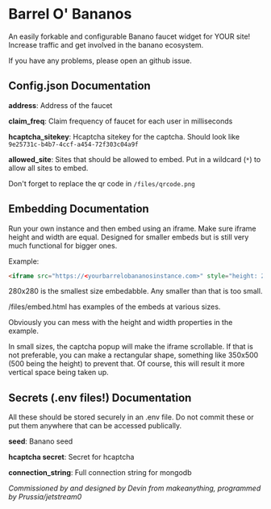# Barrel O' Bananos
An easily forkable and configurable Banano faucet widget for YOUR site! Increase traffic and get involved in the banano ecosystem.

If you have any problems, please open an github issue.

## Config.json Documentation

**address**: Address of the faucet

**claim_freq**: Claim frequency of faucet for each user in milliseconds

**hcaptcha_sitekey**: Hcaptcha sitekey for the captcha. Should look like `9e25731c-b4b7-4ccf-a454-72f303c04a9f`

**allowed_site**: Sites that should be allowed to embed. Put in a wildcard (`*`) to allow all sites to embed.

Don't forget to replace the qr code in `/files/qrcode.png`

## Embedding Documentation

Run your own instance and then embed using an iframe. Make sure iframe height and width are equal. Designed for smaller embeds but is still very much functional for bigger ones.

Example:
```html
<iframe src="https://<yourbarrelobananosinstance.com>" style="height: 25vw; width: 25vw;" style="border: none;"></iframe>
```

280x280 is the smallest size embedabble. Any smaller than that is too small.

/files/embed.html has examples of the embeds at various sizes.

Obviously you can mess with the height and width properties in the example.

In small sizes, the captcha popup will make the iframe scrollable. If that is not preferable, you can make a rectangular shape, something like 350x500 (500 being the height) to prevent that. Of course, this will result it more vertical space being taken up.

## Secrets (.env files!) Documentation

All these should be stored securely in an .env file. Do not commit these or put them anywhere that can be accessed publically.

**seed**: Banano seed

**hcaptcha secret**: Secret for hcaptcha

**connection_string**: Full connection string for mongodb

*Commissioned by and designed by Devin from makeanything, programmed by Prussia/jetstream0*